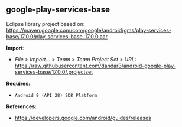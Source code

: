 ## google-play-services-base

Eclipse library project based on:<br/>
https://maven.google.com/com/google/android/gms/play-services-base/17.0.0/play-services-base-17.0.0.aar

**Import:**
- _File > Import... > Team > Team Project Set > URL:_<br/>
  https://raw.githubusercontent.com/dandar3/android-google-play-services-base/17.0.0/.projectset

**Requires:**
- `Android 9 (API 28) SDK Platform`

**References:**
- https://developers.google.com/android/guides/releases